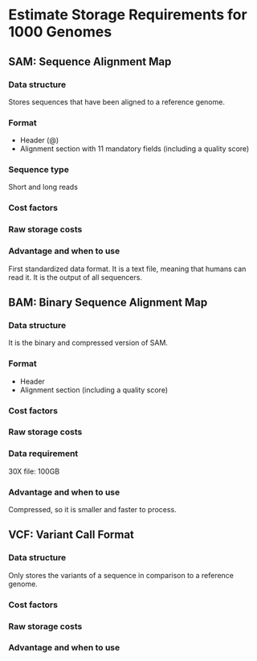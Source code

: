 # Estimate Storage Requirements for 1000 Genomes
## SAM: Sequence Alignment Map
### Data structure
Stores sequences that have been aligned to a reference genome. 

### Format
* Header (@)
* Alignment section with 11 mandatory fields (including a quality score)

### Sequence type
Short and long reads

### Cost factors

### Raw storage costs

### Advantage and when to use
First standardized data format. It is a text file, meaning that humans can read it. It is the output of all sequencers. 


## BAM: Binary Sequence Alignment Map
### Data structure
It is the binary and compressed version of SAM.

### Format
* Header
* Alignment section (including a quality score)

### Cost factors

### Raw storage costs

### Data requirement
30X file: 100GB

### Advantage and when to use
Compressed, so it is smaller and faster to process. 


## VCF: Variant Call Format
### Data structure
Only stores the variants of a sequence in comparison to a reference genome. 
### Cost factors

### Raw storage costs

### Advantage and when to use
 
